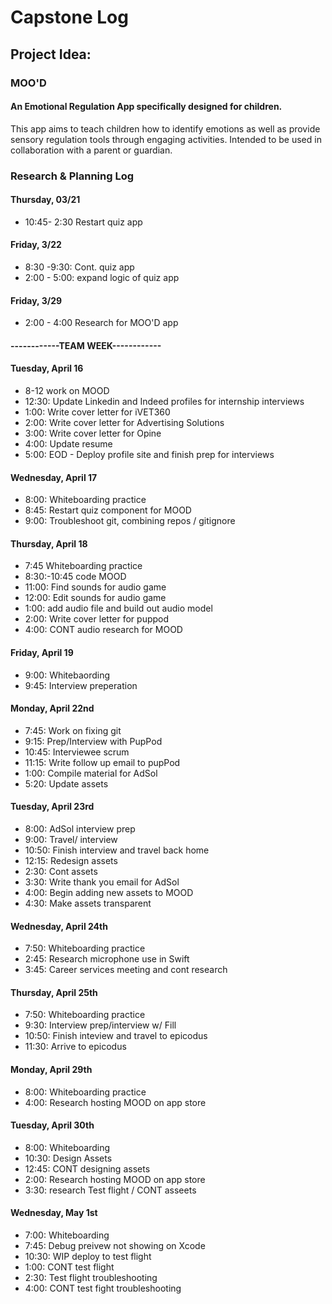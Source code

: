 # Capstone Log

## Project Idea:

### MOO'D 
#### An Emotional Regulation App specifically designed for children. 
This app aims to teach children how to identify emotions as well as provide sensory regulation tools through engaging activities. Intended to be used in collaboration with a parent or guardian.


### Research & Planning Log
#### Thursday, 03/21
* 10:45- 2:30 Restart quiz app

#### Friday, 3/22
* 8:30 -9:30: Cont. quiz app
* 2:00 - 5:00: expand logic of quiz app

#### Friday, 3/29
* 2:00 - 4:00 Research for MOO'D app

#### ------------TEAM WEEK------------

#### Tuesday, April 16
* 8-12 work on MOOD
* 12:30: Update Linkedin and Indeed profiles for internship interviews
* 1:00: Write cover letter for iVET360
* 2:00: Write cover letter for Advertising Solutions
* 3:00: Write cover letter for Opine
* 4:00: Update resume
* 5:00: EOD - Deploy profile site and finish prep for interviews

#### Wednesday, April 17

* 8:00: Whiteboarding practice
* 8:45: Restart quiz component for MOOD
* 9:00: Troubleshoot git, combining repos / gitignore


#### Thursday, April 18

* 7:45 Whiteboarding practice 
* 8:30:-10:45 code MOOD
* 11:00: Find sounds for audio game 
* 12:00: Edit sounds for audio game
* 1:00: add audio file and build out audio model
* 2:00: Write cover letter for puppod
* 4:00: CONT audio research for MOOD 


#### Friday, April 19

* 9:00: Whitebaording
* 9:45: Interview preperation

#### Monday, April 22nd

* 7:45: Work on fixing git
* 9:15: Prep/Interview with PupPod
* 10:45: Interviewee scrum
* 11:15: Write follow up email to pupPod
* 1:00: Compile material for AdSol
* 5:20: Update assets

#### Tuesday, April 23rd

* 8:00: AdSol interview prep 
* 9:00: Travel/ interview
* 10:50: Finish interview and travel back home
* 12:15: Redesign assets 
* 2:30: Cont assets
* 3:30: Write thank you email for AdSol
* 4:00: Begin adding new assets to MOOD 
* 4:30: Make assets transparent 

#### Wednesday, April 24th

* 7:50: Whiteboarding practice
* 2:45: Research microphone use in Swift
* 3:45: Career services meeting and cont research 


#### Thursday, April 25th

* 7:50: Whiteboarding practice
* 9:30: Interview prep/interview w/ Fill
* 10:50: Finish inteview and travel to epicodus
* 11:30: Arrive to epicodus 

#### Monday, April 29th

* 8:00: Whiteboarding practice
* 4:00: Research hosting MOOD on app store

#### Tuesday, April 30th

* 8:00: Whiteboarding
* 10:30: Design Assets
* 12:45: CONT designing assets
* 2:00: Research hosting MOOD on app store
* 3:30: research Test flight / CONT asseets


#### Wednesday, May 1st

* 7:00: Whiteboarding 
* 7:45: Debug preivew not showing on Xcode
* 10:30: WIP deploy to test flight
* 1:00: CONT test flight
* 2:30: Test flight troubleshooting
* 4:00: CONT test fight troubleshooting
